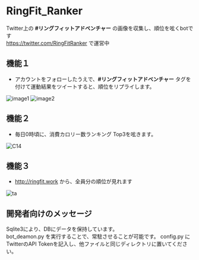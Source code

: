 # RingFit_Ranker
Twitter上の <b>#リングフィットアドベンチャー</b> の画像を収集し、順位を呟くbotです<br>
https://twitter.com/RingFitRanker で運営中

## 機能１
- アカウントをフォローしたうえで、<b>#リングフィットアドベンチャー</b> タグを付けて運動結果をツイートすると、順位をリプライします。

![image1](https://user-images.githubusercontent.com/40136659/82156108-2e819180-98b4-11ea-9bab-dbfe2e5b1b84.jpg)
![image2](https://user-images.githubusercontent.com/40136659/82156109-304b5500-98b4-11ea-852a-880a3031e7db.jpg)

## 機能２
- 毎日0時頃に、消費カロリー数ランキング Top3を呟きます。

![C14](https://user-images.githubusercontent.com/40136659/82156678-9dacb500-98b7-11ea-9423-aba5b48f124c.png)

## 機能３
- http://ringfit.work から、全員分の順位が見れます

![ta](https://user-images.githubusercontent.com/40136659/82156594-f62f8280-98b6-11ea-83dd-6f7272fa24e2.png)

## 開発者向けのメッセージ
Sqlite3により、DBにデータを保持しています。<br>
bot_deamon.py を実行することで、常駐させることが可能です。
config.py にTwitterのAPI Tokenを記入し、他ファイルと同じディレクトリに置いてください。
